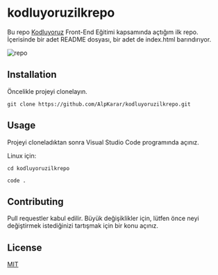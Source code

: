 # kodluyoruzilkrepo
Bu repo [Kodluyoruz](https://www.kodluyoruz.org/) Front-End Eğitimi kapsamında açtığım ilk repo. İçerisinde bir adet README dosyası, bir adet de index.html barındırıyor.

![repo](https://user-images.githubusercontent.com/88462979/154744114-4b996fde-cfb5-4cbe-9ec0-a9277e7ddfae.png)

## Installation
Öncelikle projeyi clonelayın. 

```
git clone https://github.com/AlpKarar/kodluyoruzilkrepo.git

```

## Usage
Projeyi cloneladıktan sonra Visual Studio Code programında açınız.

Linux için:

```
cd kodluyoruzilkrepo
```

```
code .
```

## Contributing

Pull requestler kabul edilir. Büyük değişiklikler için, lütfen önce neyi değiştirmek istediğinizi tartışmak için bir konu açınız.

## License

[MIT](https://choosealicense.com/licenses/mit/)
